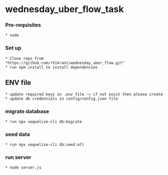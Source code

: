 # wednesday_uber_flow_task

### Pre-requisites
    * node

### Set up
    * Clone repo from "https://github.com/rVikrant/wednesday_uber_flow.git"
    * run npm install to install dependencies

## ENV file
    * update required keys in .env file -> if not exist then please create
    * update db credentials in config/config.json file

### migrate database 
    * run npx sequelize-cli db:migrate 

### seed data
    * run npx sequelize-cli db:seed:all

### run server
    * node server.js
